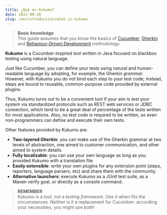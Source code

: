 ```yaml
---
title: ¿Qué es Kukumo?
date: 2022-09-20
slug: /en/introduction/what-is-kukumo
---
```



> **Basic knowledge** <br />
> This guide assumes that you know the basics of [Cucumber](https://cucumber.io/docs/guides/overview/),
> [Gherkin](https://cucumber.io/docs/gherkin/) and [Behaviour-Driven Development](https://cucumber.io/docs/bdd/)
> methodology.

**Kukumo** is a Cucumber-inspired tool written in Java focused on blackbox testing using natural language.

Just like Cucumber, you can define your tests using natural and human-readable language by adopting, for example, the
Gherkin *grammar*. However, with Kukumo you do not bind each step to your test code; instead, steps are bound to 
reusable, common-purpose code provided by external plugins.

Thus, Kukumo turns out to be a convenient tool if your aim is test your system via standardized protocols such as REST
web services or JDBC connection, which tend to be a great deal of percentage of the tests written for most applications.
Also, no test code is required to be written, so even non-programmers can define and execute their own tests.

Other features provided by Kukumo are:

- **Two-layered Gherkin**: you can make use of the Gherkin grammar at two levels of abstraction, one aimed to customer
  communication, and other aimed to system details.
- **Fully localizable**: you can use your own language as long as you provided Kukumo with a translation file.
- **Easily extensible**: write your own plugins for any extension point (steps, reporters, language parsers, etc) and
  share them with the community.
- **Alternative launchers**: execute Kukumo as a JUnit test suite, as a Maven verify goal, or directly as a console
  command.

> **REMEMBER** <br />
> Kukumo is a *tool*, not a *testing framework*. Use it when fits the circumstances. Neither is it a replacement for
> Cucumber: according your necessities, you might use *both*!
